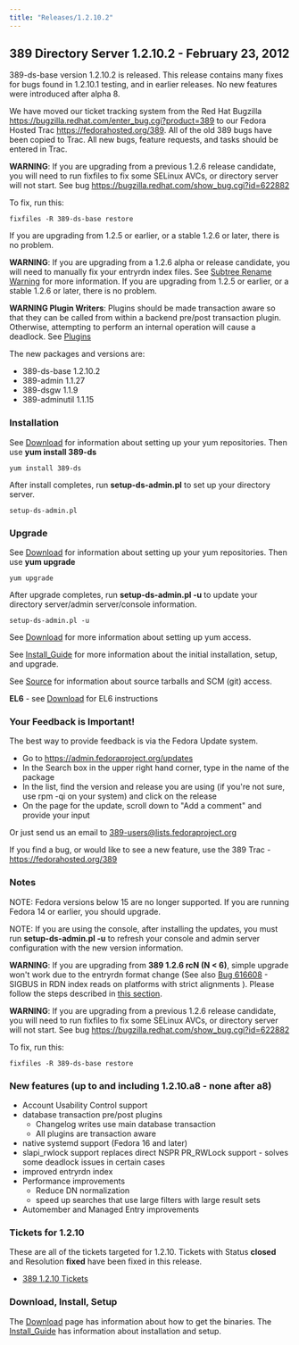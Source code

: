 ```yaml
---
title: "Releases/1.2.10.2"
---
```

389 Directory Server 1.2.10.2 - February 23, 2012
-------------------------------------------------

389-ds-base version 1.2.10.2 is released. This release contains many fixes for bugs found in 1.2.10.1 testing, and in earlier releases. No new features were introduced after alpha 8.

We have moved our ticket tracking system from the Red Hat Bugzilla [<https://bugzilla.redhat.com/enter_bug.cgi?product=389>](https://bugzilla.redhat.com/enter_bug.cgi?product=389) to our Fedora Hosted Trac [<https://fedorahosted.org/389>](https://fedorahosted.org/389). All of the old 389 bugs have been copied to Trac. All new bugs, feature requests, and tasks should be entered in Trac.

**WARNING**: If you are upgrading from a previous 1.2.6 release candidate, you will need to run fixfiles to fix some SELinux AVCs, or directory server will not start. See bug <https://bugzilla.redhat.com/show_bug.cgi?id=622882>

To fix, run this:

`fixfiles -R 389-ds-base restore`

If you are upgrading from 1.2.5 or earlier, or a stable 1.2.6 or later, there is no problem.

**WARNING**: If you are upgrading from a 1.2.6 alpha or release candidate, you will need to manually fix your entryrdn index files. See [Subtree Rename Warning](../design/subtree-rename.html#warning) for more information. If you are upgrading from 1.2.5 or earlier, or a stable 1.2.6 or later, there is no problem.

**WARNING Plugin Writers**: Plugins should be made transaction aware so that they can be called from within a backend pre/post transaction plugin. Otherwise, attempting to perform an internal operation will cause a deadlock. See [Plugins](../design/plugins.html)

The new packages and versions are:

-   389-ds-base 1.2.10.2
-   389-admin 1.1.27
-   389-dsgw 1.1.9
-   389-adminutil 1.1.15

### Installation

See [Download](../download.html) for information about setting up your yum repositories. Then use **yum install 389-ds**

`yum install 389-ds`

After install completes, run **setup-ds-admin.pl** to set up your directory server.

`setup-ds-admin.pl`

### Upgrade

See [Download](../download.html) for information about setting up your yum repositories. Then use **yum upgrade**

`yum upgrade`

After upgrade completes, run **setup-ds-admin.pl -u** to update your directory server/admin server/console information.

`setup-ds-admin.pl -u`

See [Download](../download.html) for more information about setting up yum access.

See [Install\_Guide](../legacy/install-guide.htl) for more information about the initial installation, setup, and upgrade.

See [Source](../development/source.html) for information about source tarballs and SCM (git) access.

**EL6** - see [Download](../download.html) for EL6 instructions

### Your Feedback is Important!

The best way to provide feedback is via the Fedora Update system.

-   Go to <https://admin.fedoraproject.org/updates>
-   In the Search box in the upper right hand corner, type in the name of the package
-   In the list, find the version and release you are using (if you're not sure, use rpm -qi <package name> on your system) and click on the release
-   On the page for the update, scroll down to "Add a comment" and provide your input

Or just send us an email to 389-users@lists.fedoraproject.org

If you find a bug, or would like to see a new feature, use the 389 Trac - [<https://fedorahosted.org/389>](https://fedorahosted.org/389)

### Notes

NOTE: Fedora versions below 15 are no longer supported. If you are running Fedora 14 or earlier, you should upgrade.

NOTE: If you are using the console, after installing the updates, you must run **setup-ds-admin.pl -u** to refresh your console and admin server configuration with the new version information.

**WARNING**: If you are upgrading from **389 1.2.6 rcN (N \< 6)**, simple upgrade won't work due to the entryrdn format change (See also [Bug 616608](https://bugzilla.redhat.com/show_bug.cgi?id=616608) - SIGBUS in RDN index reads on platforms with strict alignments ). Please follow the steps described in [this section](../design/subtree-rename.html#warning).

**WARNING**: If you are upgrading from a previous 1.2.6 release candidate, you will need to run fixfiles to fix some SELinux AVCs, or directory server will not start. See bug <https://bugzilla.redhat.com/show_bug.cgi?id=622882>

To fix, run this:

`fixfiles -R 389-ds-base restore`

### New features (up to and including 1.2.10.a8 - none after a8)

-   Account Usability Control support
-   database transaction pre/post plugins
    -   Changelog writes use main database transaction
    -   All plugins are transaction aware
-   native systemd support (Fedora 16 and later)
-   slapi\_rwlock support replaces direct NSPR PR\_RWLock support - solves some deadlock issues in certain cases
-   improved entryrdn index
-   Performance improvements
    -   Reduce DN normalization
    -   speed up searches that use large filters with large result sets
-   Automember and Managed Entry improvements

### Tickets for 1.2.10

These are all of the tickets targeted for 1.2.10. Tickets with Status **closed** and Resolution **fixed** have been fixed in this release.

-   [389 1.2.10 Tickets](https://fedorahosted.org/389/report/12)

### Download, Install, Setup

The [Download](../download.html) page has information about how to get the binaries. The [Install\_Guide](../legacy/install-guide.html) has information about installation and setup.

